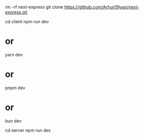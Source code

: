 rm -rf next-express
git clone https://github.com/Arhur09yan/next-express.git
 
cd client
npm run dev
# or
yarn dev
# or
pnpm dev
# or
bun dev

cd server
npm run dev
